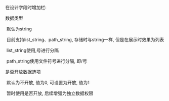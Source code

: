 在设计字段时增加栏:

数据类型

​	默认为string

​	目前支持list_string、path_string, 存储时与string一样, 但是在展示时效果为列表

​	list_string使用,号进行分隔

​	path_string使用文件符号进行分隔, 即/号



是否开放数据选项

​	默认为不开放, 值为0, 可设置为开放, 值为1

​	暂时使用是否开放, 后续增强为独立数据权限
